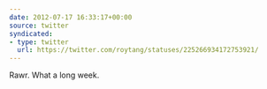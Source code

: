 ```yaml
---
date: 2012-07-17 16:33:17+00:00
source: twitter
syndicated:
- type: twitter
  url: https://twitter.com/roytang/statuses/225266934172753921/
---
```


Rawr. What a long week.